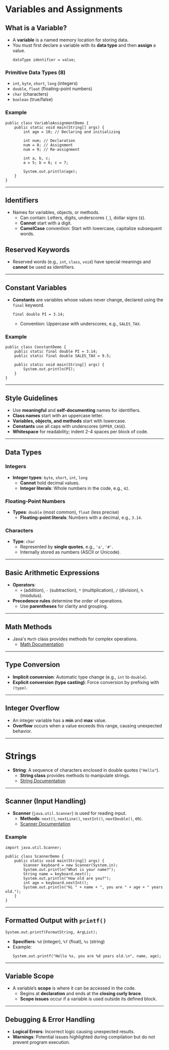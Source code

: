 # **Variables and Assignments**

## **What is a Variable?**
- A **variable** is a named memory location for storing data.
- You must first declare a variable with its **data type** and then **assign** a value.
   ```
   dataType identifier = value;
   ```

### **Primitive Data Types (8)**
- `int`, `byte`, `short`, `long` (integers)
- `double`, `float` (floating-point numbers)
- `char` (characters)
- `boolean` (true/false)

### **Example**
```
public class VariableAssignmentDemo {
    public static void main(String[] args) {
        int age = 10; // Declaring and initializing

        int num; // Declaration
        num = 8; // Assignment
        num = 9; // Re-assignment

        int a, b, c;
        a = 5; b = 6; c = 7;

        System.out.println(age);
    }
}
```

---

## **Identifiers**
- Names for variables, objects, or methods.
   - Can contain: Letters, digits, underscores (`_`), dollar signs (`$`).
   - **Cannot** start with a digit.
   - **CamelCase** convention: Start with lowercase, capitalize subsequent words.

## **Reserved Keywords**
- Reserved words (e.g., `int`, `class`, `void`) have special meanings and **cannot** be used as identifiers.

---

## **Constant Variables**
- **Constants** are variables whose values never change, declared using the `final` keyword.
   ```
   final double PI = 3.14;
   ```
   - Convention: Uppercase with underscores, e.g., `SALES_TAX`.

### **Example**
```
public class ConstantDemo {
    public static final double PI = 3.14;
    public static final double SALES_TAX = 9.5;

    public static void main(String[] args) {
        System.out.println(PI);
    }
}
```

---

## **Style Guidelines**
- Use **meaningful** and **self-documenting** names for identifiers.
- **Class names** start with an uppercase letter.
- **Variables, objects, and methods** start with lowercase.
- **Constants** use all caps with underscores (`UPPER_CASE`).
- **Whitespace** for readability; indent 2-4 spaces per block of code.

---

## **Data Types**
### **Integers**
- **Integer types**: `byte`, `short`, `int`, `long`
   - **Cannot** hold decimal values.
   - **Integer literals**: Whole numbers in the code, e.g., `42`.

### **Floating-Point Numbers**
- **Types**: `double` (most common), `float` (less precise)
   - **Floating-point literals**: Numbers with a decimal, e.g., `3.14`.

### **Characters**
- **Type**: `char`
   - Represented by **single quotes**, e.g., `'a'`, `'#'`.
   - Internally stored as numbers (ASCII or Unicode).

---

## **Basic Arithmetic Expressions**
- **Operators**:
   - `+` (addition), `-` (subtraction), `*` (multiplication), `/` (division), `%` (modulus).
- **Precedence rules** determine the order of operations.
   - Use **parentheses** for clarity and grouping.

---

## **Math Methods**
- Java's `Math` class provides methods for complex operations.
   - [Math Documentation](https://docs.oracle.com/javase/8/docs/api/java/lang/Math.html)

---

## **Type Conversion**
- **Implicit conversion**: Automatic type change (e.g., `int` to `double`).
- **Explicit conversion (type casting)**: Force conversion by prefixing with `(type)`.

---

## **Integer Overflow**
- An integer variable has a **min** and **max** value.
- **Overflow** occurs when a value exceeds this range, causing unexpected behavior.

---

# **Strings**
- **String**: A sequence of characters enclosed in double quotes (`"Hello"`).
   - **String class** provides methods to manipulate strings.
   - [String Documentation](https://docs.oracle.com/javase/8/docs/api/java/lang/String.html)

---

## **Scanner (Input Handling)**
- **Scanner** (`java.util.Scanner`) is used for reading input.
   - **Methods**: `next()`, `nextLine()`, `nextInt()`, `nextDouble()`, etc.
   - [Scanner Documentation](https://docs.oracle.com/en/java/javase/15/docs/api/java.base/java/util/Scanner.html)

### **Example**
```
import java.util.Scanner;

public class ScannerDemo {
    public static void main(String[] args) {
        Scanner keyboard = new Scanner(System.in);
        System.out.println("What is your name?");
        String name = keyboard.next();
        System.out.println("How old are you?");
        int age = keyboard.nextInt();
        System.out.println("Hi " + name + ", you are " + age + " years old.");
    }
}
```

---

## **Formatted Output with `printf()`**
```
System.out.printf(FormatString, ArgList);
```
- **Specifiers**: `%d` (integer), `%f` (float), `%s` (string)
- Example:
   ```
   System.out.printf("Hello %s, you are %d years old.\n", name, age);
   ```

---

## **Variable Scope**
- A variable’s **scope** is where it can be accessed in the code.
   - Begins at **declaration** and ends at the **closing curly brace**.
   - **Scope issues** occur if a variable is used outside its defined block.

---

## **Debugging & Error Handling**
- **Logical Errors**: Incorrect logic causing unexpected results.
- **Warnings**: Potential issues highlighted during compilation but do not prevent program execution.
